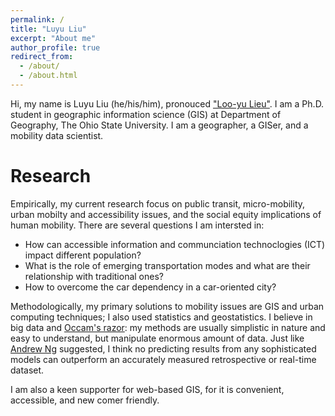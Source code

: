 ```yaml
---
permalink: /
title: "Luyu Liu"
excerpt: "About me"
author_profile: true
redirect_from: 
  - /about/
  - /about.html
---
```


Hi, my name is Luyu Liu (he/his/him), pronouced ["Loo-yu Lieu"](https://translate.google.com/?sl=en&tl=zh-CN&text=loo-yu%20leiu&op=translate). I am a Ph.D. student in geographic information science (GIS) at Department of Geography, The Ohio State University. I am a geographer, a GISer, and a mobility data scientist. 


Research
======
Empirically, my current research focus on public transit, micro-mobility, urban mobilty and accessibility issues, and the social equity implications of human mobility. There are several questions I am intersted in:
* How can accessible information and communciation technoclogies (ICT) impact different population?
* What is the role of emerging transportation modes and what are their relationship with traditional ones?
* How to overcome the car dependency in a car-oriented city?

Methodologically, my primary solutions to mobility issues are GIS and urban computing techniques; I also used statistics and geostatistics. I believe in big data and [Occam's razor](https://en.wikipedia.org/wiki/Occam%27s_razor): my methods are usually simplistic in nature and easy to understand, but manipulate enormous amount of data. Just like [Andrew Ng](https://analyticsindiamag.com/big-data-to-good-data-andrew-ng-urges-ml-community-to-be-more-data-centric-and-less-model-centric/) suggested, I think no predicting results from any sophisticated models can outperform an accurately measured retrospective or real-time dataset.

I am also a keen supporter for web-based GIS, for it is convenient, accessible, and new comer friendly.  